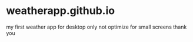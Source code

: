 # weatherapp.github.io
my first weather app for desktop only not optimize for small screens thank you 
